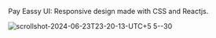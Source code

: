 Pay Eassy UI: Responsive design made with CSS and Reactjs.


![scrollshot-2024-06-23T23-20-13-UTC+5 5--30](https://github.com/ujjaval-parmar/UI-CSS-Pay-Eassy/assets/154329143/5fc6266a-1767-4735-a431-29fe29348f5b)
